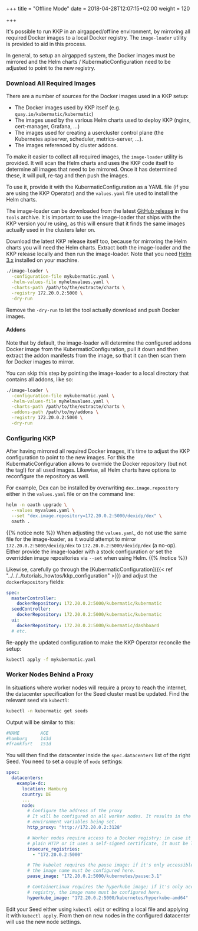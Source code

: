 +++
title = "Offline Mode"
date = 2018-04-28T12:07:15+02:00
weight = 120

+++

It's possible to run KKP in an airgapped/offline environment, by mirroring all required
Docker images to a local Docker registry. The `image-loader` utility is provided to aid
in this process.

In general, to setup an airgapped system, the Docker images must be mirrored and the
Helm charts / KubermaticConfiguration need to be adjusted to point to the new registry.

### Download All Required Images

There are a number of sources for the Docker images used in a KKP setup:

* The Docker images used by KKP itself (e.g. `quay.io/kubermatic/kubermatic`)
* The images used by the various Helm charts used to deploy KKP (nginx, cert-manager,
  Grafana, ...)
* The images used for creating a usercluster control plane (the Kubernetes apiserver,
  scheduler, metrics-server, ...).
* The images referenced by cluster addons.

To make it easier to collect all required images, the `image-loader` utility is provided.
It will scan the Helm charts and uses the KKP code itself to determine all images that
need to be mirrored. Once it has determined these, it will pull, re-tag and then push
the images.

To use it, provide it with the KubermaticConfiguration as a YAML file (if you are using
the KKP Operator) and the `values.yaml` file used to install the Helm charts.

The image-loader can be downloaded from the latest [GitHub release](https://github.com/kubermatic/kubermatic/releases)
in the `tools` archive. It is important to use the image-loader that ships with the KKP
version you're using, as this will ensure that it finds the same images actually used
in the clusters later on.

Download the latest KKP release itself too, because for mirroring the Helm charts you
will need the Helm charts. Extract both the image-loader and the KKP release locally and
then run the image-loader. Note that you need [Helm 3.x](https://helm.sh/) installed
on your machine.

```bash
./image-loader \
  -configuration-file mykubermatic.yaml \
  -helm-values-file myhelmvalues.yaml \
  -charts-path /path/to/the/extracte/charts \
  -registry 172.20.0.2:5000 \
  -dry-run
```

Remove the `-dry-run` to let the tool actually download and push Docker images.

#### Addons

Note that by default, the image-loader will determine the configured addons Docker image
from the KubermaticConfiguration, pull it down and then extract the addon manifests from
the image, so that it can then scan them for Docker images to mirror.

You can skip this step by pointing the image-loader to a local directory that contains
all addons, like so:

```bash
./image-loader \
  -configuration-file mykubermatic.yaml \
  -helm-values-file myhelmvalues.yaml \
  -charts-path /path/to/the/extracte/charts \
  -addons-path /path/to/my/addons \
  -registry 172.20.0.2:5000 \
  -dry-run
```

### Configuring KKP

After having mirrored all required Docker images, it's time to adjust the KKP configuration
to point to the new images. For this the KubermaticConfiguration allows to override the
Docker repository (but not the tag!) for all used images. Likewise, all Helm charts have
options to reconfigure the repository as well.

For example, Dex can be installed by overwriting `dex.image.repository` either in the
`values.yaml` file or on the command line:

```bash
helm -n oauth upgrade \
  --values myvalues.yaml \
  --set "dex.image.repository=172.20.0.2:5000/dexidp/dex" \
  oauth .
```

{{% notice note %}}
When adjusting the `values.yaml`, do not use the same file for the image-loader, as it would
attempt to mirror `172.20.0.2:5000/dexidp/dex` to `172.20.0.2:5000/dexidp/dex` (a no-op).
Either provide the image-loader with a stock configuration or set the overridden image repositories
via `--set` when using Helm.
{{% /notice %}}

Likewise, carefully go through the [KubermaticConfiguration]({{< ref "../../../tutorials_howtos/kkp_configuration" >}})
and adjust the `dockerRepository` fields:

```yaml
spec:
  masterController:
    dockerRepository: 172.20.0.2:5000/kubermatic/kubermatic
  seedController:
    dockerRepository: 172.20.0.2:5000/kubermatic/kubermatic
  ui:
    dockerRepository: 172.20.0.2:5000/kubermatic/dashboard
  # etc.
```

Re-apply the updated configuration to make the KKP Operator reconcile the setup:

```bash
kubectl apply -f mykubermatic.yaml
```

### Worker Nodes Behind a Proxy

In situations where worker nodes will require a proxy to reach the internet, the datacenter specification for the
Seed cluster must be updated. 
Find the relevant seed via `kubectl`:

```bash
kubectl -n kubermatic get seeds
```

Output will be similar to this:
```bash
#NAME        AGE
#hamburg     143d
#frankfurt   151d
```

You will then find the datacenter inside the `spec.datacenters` list of the right Seed. You need to set a couple
of `node` settings:

```yaml
spec:
  datacenters:
    example-dc:
      location: Hamburg
      country: DE
      ...
      node:
        # Configure the address of the proxy
        # It will be configured on all worker nodes. It results in the HTTP_PROXY & HTTPS_PROXY
        # environment variables being set.
        http_proxy: "http://172.20.0.2:3128"

        # Worker nodes require access to a Docker registry; in case it is only accessible using
        # plain HTTP or it uses a self-signed certificate, it must be listed here.
        insecure_registries:
          - "172.20.0.2:5000"

        # The kubelet requires the pause image; if it's only accessible using a private registry,
        # the image name must be configured here.
        pause_image: "172.20.0.2:5000/kubernetes/pause:3.1"

        # ContainerLinux requires the hyperkube image; if it's only accessible using a private
        # registry, the image name must be configured here.
        hyperkube_image: "172.20.0.2:5000/kubernetes/hyperkube-amd64"
```

Edit your Seed either using `kubectl edit` or editing a local file and applying it with `kubectl apply`. From then
on new nodes in the configured datacenter will use the new node settings.

